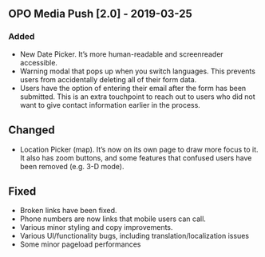 ## OPO Media Push [2.0] - 2019-03-25
### Added 
- New Date Picker. It’s more human-readable and screenreader accessible.
- Warning modal that pops up when you switch languages. This prevents users from accidentally deleting all of their form data.
- Users have the option of entering their email after the form has been submitted. This is an extra touchpoint to reach out to users who did not want to give contact information earlier in the process.

## Changed
- Location Picker (map). It’s now on its own page to draw more focus to it. It also has zoom buttons, and some features that confused users have been removed (e.g. 3-D mode).

## Fixed
- Broken links have been fixed.
- Phone numbers are now links that mobile users can call.
- Various minor styling and copy improvements.
- Various UI/functionality bugs, including translation/localization issues
- Some minor pageload performances
